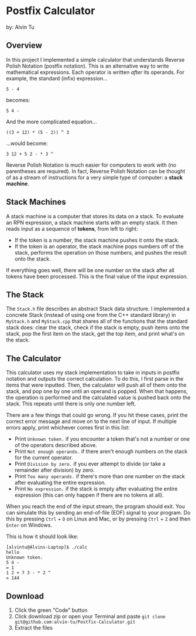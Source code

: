 # Postfix Calculator
by: Alvin Tu

## Overview

In this project I implemented a simple calculator that understands Reverse
Polish Notation (postfix notation). This is an alternative way to
write mathematical expressions.  Each operator is written _after_  its operands.
For example, the standard (infix) expression...

```
5 - 4
```
becomes:

```
5 4 -
```

And the more complicated equation...

```
((3 + 12) * (5 - 2)) ^ 3
```

...would become:

```
3 12 + 5 2 - * 3 ^
```

Reverse Polish Notation is much easier for computers to work with (no
parentheses are required).  In fact, Reverse Polish Notation can be thought of
as a stream of instructions for a very simple type of computer: a **stack machine**.


## Stack Machines

A stack machine is a  computer that stores its data on a stack. To evaluate an
RPN expression, a stack machine starts with an empty stack.  It then reads input
as a sequence of **tokens**, from left to right:

- If the token is a number, the stack machine pushes it onto the stack.
- If the token is an operator,  the stack machine pops numbers off of the stack,
  performs the operation on those numbers, and pushes the result onto the stack.

If everything goes well,  there will be one number on the stack after all tokens
have been processed.  This is the final value of the input expression.

## The Stack

The  `Stack.h`  file describes an  abstract  Stack  data structure.  I implemented a
concrete Stack (instead of using one from the C++ standard library) in `MyStack.h` and `MyStack.cpp` that 
shares all of the functions that the standard stack does: clear the stack, check if the stack is empty, 
push items onto the stack, pop the first item on the stack, get the top item, and print what's on the stack. 

## The Calculator

This calculator uses my stack implementation to take in inputs in postfix notation and outputs the correct calculation. To do this, 
I first parse in the items that were inputted. Then, the calculator will push all of them onto the stack, and pop one by one until an operand
is popped. When that happens, the operation is performed and the calculated value is pushed back onto the stack. This repeats until there is
only one number left. 

There are  a few things that could go wrong.  If you hit these cases,  print the
correct error message and move on to the next line of input.  If multiple errors
apply, print whichever comes first in this list:

- Print `Unknown token.` if you encounter a token that's not a number or one of
  the operators described above.
- Print `Not enough operands.` if there aren't enough numbers on the stack for
  the current operator.
- Print `Division by zero.` if you ever attempt to divide (or take a remainder
  after division) by zero.
- Print `Too many operands.` if there's more than one number on the stack after
  evaluating the entire expression.
- Print `No expression.` if the stack is empty after evaluating the entire
  expression (this can only happen if there are no tokens at all).

When you reach  the end of the input stream,  the program should exit.  You can
simulate this by sending an end-of-file (EOF) signal to your program. Do this by
pressing  `Ctrl` + `D` on Linux and Mac,  or by pressing  `Ctrl` + `Z`  and then
`Enter` on Windows.

This is how it should look like: 

```
[alvintu@Alvins-Laptop]$ ./calc
hello
Unknown token.
5 4 -
= 1
1 2 + 7 3 - * 2 ^
= 144
```

## Download
1. Click the green "Code" button
2. Click download zip or open your Terminal and paste `git clone git@github.com:alvin-tu/Postfix-Calculator.git`
3. Extract the files

